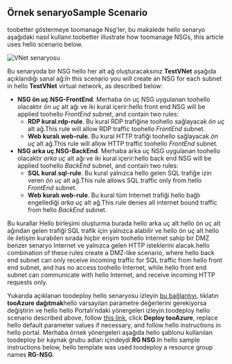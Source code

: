 ## <a name="sample-scenario"></a><span data-ttu-id="a6ebe-101">Örnek senaryo</span><span class="sxs-lookup"><span data-stu-id="a6ebe-101">Sample Scenario</span></span>
<span data-ttu-id="a6ebe-102">toobetter göstermeye toomanage Nsg'ler, bu makalede hello senaryo aşağıdaki nasıl kullanır.</span><span class="sxs-lookup"><span data-stu-id="a6ebe-102">toobetter illustrate how toomanage NSGs, this article uses hello scenario below.</span></span>

![VNet senaryosu](./media/virtual-networks-create-nsg-scenario-include/figure1.png)

<span data-ttu-id="a6ebe-104">Bu senaryoda bir NSG hello her alt ağ oluşturacaksınız **TestVNet** aşağıda açıklandığı sanal ağ:</span><span class="sxs-lookup"><span data-stu-id="a6ebe-104">In this scenario you will create an NSG for each subnet in hello **TestVNet** virtual network, as described below:</span></span> 

* <span data-ttu-id="a6ebe-105">**NSG ön uç**.</span><span class="sxs-lookup"><span data-stu-id="a6ebe-105">**NSG-FrontEnd**.</span></span> <span data-ttu-id="a6ebe-106">Merhaba ön uç NSG uygulanan toohello olacaktır *ön uç* alt ağı ve iki kural içerir:</span><span class="sxs-lookup"><span data-stu-id="a6ebe-106">hello front end NSG will be applied toohello *FrontEnd* subnet, and contain two rules:</span></span>    
  * <span data-ttu-id="a6ebe-107">**RDP kural**.</span><span class="sxs-lookup"><span data-stu-id="a6ebe-107">**rdp-rule**.</span></span> <span data-ttu-id="a6ebe-108">Bu kural RDP trafiğine toohello sağlayacak *ön uç* alt ağ.</span><span class="sxs-lookup"><span data-stu-id="a6ebe-108">This rule will allow RDP traffic toohello *FrontEnd* subnet.</span></span>
  * <span data-ttu-id="a6ebe-109">**Web kuralı**.</span><span class="sxs-lookup"><span data-stu-id="a6ebe-109">**web-rule**.</span></span> <span data-ttu-id="a6ebe-110">Bu kural HTTP trafiği toohello sağlayacak *ön uç* alt ağ.</span><span class="sxs-lookup"><span data-stu-id="a6ebe-110">This rule will allow HTTP traffic toohello *FrontEnd* subnet.</span></span>
* <span data-ttu-id="a6ebe-111">**NSG arka uç**.</span><span class="sxs-lookup"><span data-stu-id="a6ebe-111">**NSG-BackEnd**.</span></span> <span data-ttu-id="a6ebe-112">Merhaba arka uç NSG uygulanan toohello olacaktır *arka uç* alt ağı ve iki kural içerir:</span><span class="sxs-lookup"><span data-stu-id="a6ebe-112">hello back end NSG will be applied toohello *BackEnd* subnet, and contain two rules:</span></span>    
  * <span data-ttu-id="a6ebe-113">**SQL kural**.</span><span class="sxs-lookup"><span data-stu-id="a6ebe-113">**sql-rule**.</span></span> <span data-ttu-id="a6ebe-114">Bu kural yalnızca hello gelen SQL trafiğe izin veren *ön uç* alt ağ.</span><span class="sxs-lookup"><span data-stu-id="a6ebe-114">This rule allows SQL traffic only from hello *FrontEnd* subnet.</span></span>
  * <span data-ttu-id="a6ebe-115">**Web kuralı**.</span><span class="sxs-lookup"><span data-stu-id="a6ebe-115">**web-rule**.</span></span> <span data-ttu-id="a6ebe-116">Bu kural tüm Internet trafiği hello bağlı engellediği *arka uç* alt ağ.</span><span class="sxs-lookup"><span data-stu-id="a6ebe-116">This rule denies all internet bound traffic from hello *BackEnd* subnet.</span></span>

<span data-ttu-id="a6ebe-117">Bu kurallar Hello birleşimi oluşturma burada hello arka uç alt hello ön uç alt ağından gelen trafiği SQL trafik için yalnızca alabilir ve hello ön uç alt hello ile iletişim kurabilen sırada hiçbir erişim toohello Internet sahip bir DMZ benzer senaryo Internet ve yalnızca gelen HTTP isteklerini alacak.</span><span class="sxs-lookup"><span data-stu-id="a6ebe-117">hello combination of these rules create a DMZ-like scenario, where hello back end subnet can only receive incoming traffic for SQL traffic from hello front end subnet, and has no access toohello Internet, while hello front end subnet can communicate with hello Internet, and receive incoming HTTP requests only.</span></span>

<span data-ttu-id="a6ebe-118">Yukarıda açıklanan toodeploy hello senaryosu izleyin [bu bağlantıyı](http://github.com/telmosampaio/azure-templates/tree/master/201-IaaS-WebFrontEnd-SQLBackEnd-NSG), tıklatın **tooAzure dağıtmak**hello varsayılan parametre değerlerini gerekiyorsa değiştirin ve hello hello Portalı'ndaki yönergeleri izleyin.</span><span class="sxs-lookup"><span data-stu-id="a6ebe-118">toodeploy hello scenario described above, follow [this link](http://github.com/telmosampaio/azure-templates/tree/master/201-IaaS-WebFrontEnd-SQLBackEnd-NSG), click **Deploy tooAzure**, replace hello default parameter values if necessary, and follow hello instructions in hello portal.</span></span> <span data-ttu-id="a6ebe-119">Merhaba örnek yönergeleri aşağıda hello şablonu kullanılan toodeploy bir kaynak grubu adları içindeydi **RG NSG**.</span><span class="sxs-lookup"><span data-stu-id="a6ebe-119">In hello sample instructions below, hello template was used toodeploy a resource group names **RG-NSG**.</span></span> 

